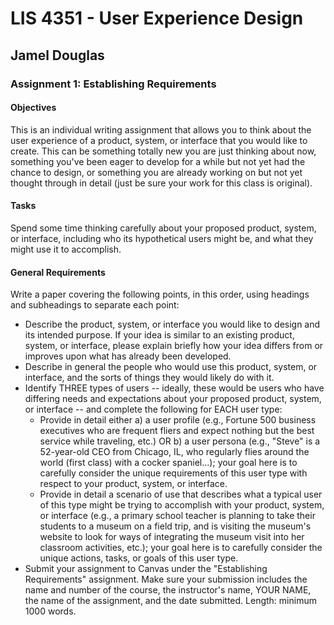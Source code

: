 # LIS 4351 - User Experience Design

## Jamel Douglas

### Assignment 1: Establishing Requirements

#### Objectives 
This is an individual writing assignment that allows you to think about the user experience of a product, system, or interface that you would like to create. This can be something totally new you are just thinking about now, something you've been eager to develop for a while but not yet had the chance to design, or something you are already working on but not yet thought through in detail (just be sure your work for this class is original).

#### Tasks
Spend some time thinking carefully about your proposed product, system, or interface, including who its hypothetical users might be, and what they might use it to accomplish.

#### General Requirements
Write a paper covering the following points, in this order, using headings and subheadings to separate each point:
- Describe the product, system, or interface you would like to design and its intended purpose. If your idea is similar to an existing product, system, or interface, please explain briefly how your idea differs from or improves upon what has already been developed.
- Describe in general the people who would use this product, system, or interface, and the sorts of things they would likely do with it.
- Identify THREE types of users -- ideally, these would be users who have differing needs and expectations about your proposed product, system, or interface -- and complete the following for EACH user type:
    + Provide in detail either a) a user profile (e.g., Fortune 500 business executives who are frequent fliers and expect nothing but the best service while traveling, etc.) OR b) a user persona (e.g., "Steve" is a 52-year-old CEO from Chicago, IL, who regularly flies around the world (first class) with a cocker spaniel...); your goal here is to carefully consider the unique requirements of this user type with respect to your product, system, or interface.
    + Provide in detail a scenario of use that describes what a typical user of this type might be trying to accomplish with your product, system, or interface (e.g., a primary school teacher is planning to take their students to a museum on a field trip, and is visiting the museum's website to look for ways of integrating the museum visit into her classroom activities, etc.); your goal here is to carefully consider the unique actions, tasks, or goals of this user type.
- Submit your assignment to Canvas under the "Establishing Requirements" assignment. Make sure your submission includes the name and number of the course, the instructor's name, YOUR NAME, the name of the assignment, and the date submitted. Length: minimum 1000 words.